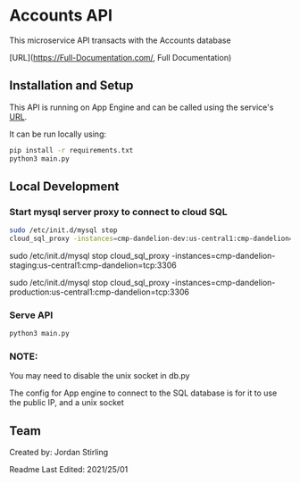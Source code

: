 # Accounts API

This microservice API transacts with the Accounts database

[URL](https://Full-Documentation.com/, Full Documentation)


## Installation and Setup
This API is running on App Engine and can be called using the service's [URL](https://partners-api-dot-revenue-reporting-280115.uc.r.appspot.com/).

It can be run locally using:
```bash
pip install -r requirements.txt
python3 main.py
```


## Local Development
### Start mysql server proxy to connect to cloud SQL
```bash
sudo /etc/init.d/mysql stop 
cloud_sql_proxy -instances=cmp-dandelion-dev:us-central1:cmp-dandelion=tcp:3306
```

sudo /etc/init.d/mysql stop 
cloud_sql_proxy -instances=cmp-dandelion-staging:us-central1:cmp-dandelion=tcp:3306

sudo /etc/init.d/mysql stop 
cloud_sql_proxy -instances=cmp-dandelion-production:us-central1:cmp-dandelion=tcp:3306

### Serve API
```bash
python3 main.py
```
### NOTE:
You may need to disable the unix socket in db.py

The config for App engine to connect to the SQL database is for it to use the public IP, and a unix socket

## Team
Created by: Jordan Stirling

Readme Last Edited: 2021/25/01